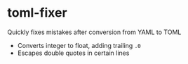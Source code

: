 # toml-fixer

Quickly fixes mistakes after conversion from YAML to TOML

- Converts integer to float, adding trailing `.0`
- Escapes double quotes in certain lines
